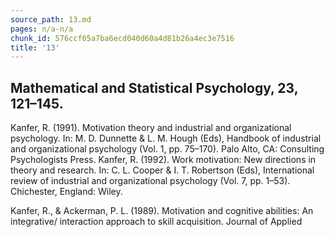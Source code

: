 ```yaml
---
source_path: 13.md
pages: n/a-n/a
chunk_id: 576ccf05a7ba6ecd040d60a4d81b26a4ec3e7516
title: '13'
---
```

## Mathematical and Statistical Psychology, 23, 121–145.

Kanfer, R. (1991). Motivation theory and industrial and organizational psychology. In: M. D. Dunnette & L. M. Hough (Eds), Handbook of industrial and organizational psychology (Vol. 1, pp. 75–170). Palo Alto, CA: Consulting Psychologists Press. Kanfer, R. (1992). Work motivation: New directions in theory and research. In: C. L. Cooper & I. T. Robertson (Eds), International review of industrial and organizational psychology (Vol. 7, pp. 1–53). Chichester, England: Wiley.

Kanfer, R., & Ackerman, P. L. (1989). Motivation and cognitive abilities: An integrative/ interaction approach to skill acquisition. Journal of Applied
